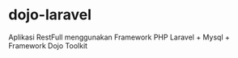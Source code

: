# dojo-laravel
Aplikasi RestFull menggunakan Framework PHP Laravel + Mysql + Framework Dojo Toolkit
